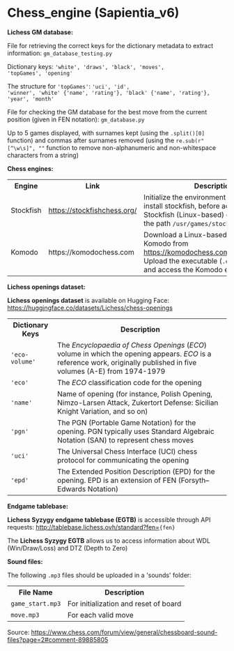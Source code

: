 # Chess_engine (Sapientia_v6)
**Lichess GM database:**

File for retrieving the correct keys for the dictionary metadata to extract information: <code>gm_database_testing.py</code>

Dictionary keys: <code>'white', 'draws', 'black', 'moves', 'topGames', 'opening'</code> 

The structure for <code>'topGames'</code>: <code>'uci', 'id', 'winner', 'white' {'name', 'rating'}, 'black' {'name', 'rating'}, 'year', 'month'</code>

File for checking the GM database for the best move from the current position (given in FEN notation): <code>gm_database.py</code>

Up to 5 games displayed, with surnames kept (using the <code>.split()[0]</code> function) and commas after surnames removed (using the <code>re.sub(r"[^\w\s]", ""</code> function to remove non-alphanumeric and non-whitespace characters from a string)

**Chess engines:**

<table>
  <tr>
    <th>Engine</th>
    <th>Link</th>
    <th>Description</th>
  </tr>
  <tr>
    <td>Stockfish</td>
    <td><a href="https://stockfishchess.org/">https://stockfishchess.org/</a></td>
    <td>Initialize the environment with !apt-get install stockfish, before accessing the Stockfish (Linux-based) engine through the path <code>/usr/games/stockfish</code></td>
  </tr>
  <tr>
    <td>Komodo</td>
    <td>https://komodochess.com</td>
    <td>Download a Linux-based version of Komodo from <a href="https://komodochess.com/downloads.htm">https://komodochess.com/downloads.htm</a>. Upload the executable (<code>.exe</code> file) on Colab and access the Komodo engine</td>
  </tr>
</table>

**Lichess openings dataset:**

**Lichess openings dataset** is available on Hugging Face: https://huggingface.co/datasets/Lichess/chess-openings

<table>
  <tr>
    <th>Dictionary Keys</th>
    <th>Description</th>
  </tr>
  <tr>
    <td><code>'eco-volume'</code></td>
    <td>The <i>Encyclopaedia of Chess Openings</i> (<i>ECO</i>) volume in which the opening appears. <i>ECO</i> is a reference work, originally published in five volumes (A-E) from 1974-1979</td>
  </tr>
  <tr>
    <td><code>'eco'</code></td>
    <td>The <i>ECO</i> classification code for the opening</td>
  </tr>
    <tr>
    <td><code>'name'</code></td>
    <td>Name of opening (for instance, Polish Opening, Nimzo-Larsen Attack, Zukertort Defense: Sicilian Knight Variation, and so on)</td>
  </tr>
    <tr>
    <td><code>'pgn'</code></td>
    <td>The PGN (Portable Game Notation) for the opening. PGN typically uses Standard Algebraic Notation (SAN) to represent chess moves</td>
  </tr>
  </tr>
  <tr>
    <td><code>'uci'</code></td>
    <td>The Universal Chess Interface (UCI) chess protocol for communicating the opening</td>
  </tr>
  <tr>
    <td><code>'epd'</code></td>
    <td>The Extended Position Description (EPD) for the opening. EPD is an extension of FEN (Forsyth–Edwards Notation)</td>
  </tr>
</table>

**Endgame tablebase:**

**Lichess Syzygy endgame tablebase (EGTB)** is accessible through API requests: <a href="http://tablebase.lichess.ovh/standard?fen=">http://tablebase.lichess.ovh/standard?fen=</a><code>{fen}</code>

The **Lichess Syzygy EGTB** allows us to access information about WDL (Win/Draw/Loss) and DTZ (Depth to Zero)

**Sound files:**

The following <code>.mp3</code> files should be uploaded in a 'sounds' folder:
<table>
  <tr>
    <th>File Name</th>
    <th>Description</th>
  </tr>
  <tr>
    <td><code>game_start.mp3</code></td>
    <td>For initialization and reset of board</td>
  </tr>
  <tr>
    <td><code>move.mp3</code></td>
    <td>For each valid move</td>
  </tr>
</table>

Source: https://www.chess.com/forum/view/general/chessboard-sound-files?page=2#comment-89885805
